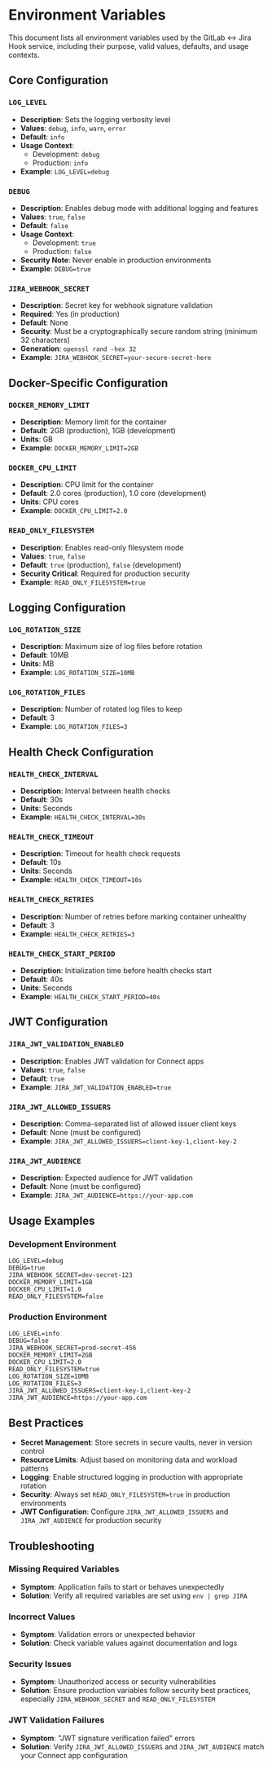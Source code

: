 # Environment Variables

This document lists all environment variables used by the GitLab ↔ Jira Hook service, including their purpose, valid values, defaults, and usage contexts.

## Core Configuration

### `LOG_LEVEL`
- **Description**: Sets the logging verbosity level
- **Values**: `debug`, `info`, `warn`, `error`
- **Default**: `info`
- **Usage Context**:
  - Development: `debug`
  - Production: `info`
- **Example**: `LOG_LEVEL=debug`

### `DEBUG`
- **Description**: Enables debug mode with additional logging and features
- **Values**: `true`, `false`
- **Default**: `false`
- **Usage Context**:
  - Development: `true`
  - Production: `false`
- **Security Note**: Never enable in production environments
- **Example**: `DEBUG=true`

### `JIRA_WEBHOOK_SECRET`
- **Description**: Secret key for webhook signature validation
- **Required**: Yes (in production)
- **Default**: None
- **Security**: Must be a cryptographically secure random string (minimum 32 characters)
- **Generation**: `openssl rand -hex 32`
- **Example**: `JIRA_WEBHOOK_SECRET=your-secure-secret-here`

## Docker-Specific Configuration

### `DOCKER_MEMORY_LIMIT`
- **Description**: Memory limit for the container
- **Default**: 2GB (production), 1GB (development)
- **Units**: GB
- **Example**: `DOCKER_MEMORY_LIMIT=2GB`

### `DOCKER_CPU_LIMIT`
- **Description**: CPU limit for the container
- **Default**: 2.0 cores (production), 1.0 core (development)
- **Units**: CPU cores
- **Example**: `DOCKER_CPU_LIMIT=2.0`

### `READ_ONLY_FILESYSTEM`
- **Description**: Enables read-only filesystem mode
- **Values**: `true`, `false`
- **Default**: `true` (production), `false` (development)
- **Security Critical**: Required for production security
- **Example**: `READ_ONLY_FILESYSTEM=true`

## Logging Configuration

### `LOG_ROTATION_SIZE`
- **Description**: Maximum size of log files before rotation
- **Default**: 10MB
- **Units**: MB
- **Example**: `LOG_ROTATION_SIZE=10MB`

### `LOG_ROTATION_FILES`
- **Description**: Number of rotated log files to keep
- **Default**: 3
- **Example**: `LOG_ROTATION_FILES=3`

## Health Check Configuration

### `HEALTH_CHECK_INTERVAL`
- **Description**: Interval between health checks
- **Default**: 30s
- **Units**: Seconds
- **Example**: `HEALTH_CHECK_INTERVAL=30s`

### `HEALTH_CHECK_TIMEOUT`
- **Description**: Timeout for health check requests
- **Default**: 10s
- **Units**: Seconds
- **Example**: `HEALTH_CHECK_TIMEOUT=10s`

### `HEALTH_CHECK_RETRIES`
- **Description**: Number of retries before marking container unhealthy
- **Default**: 3
- **Example**: `HEALTH_CHECK_RETRIES=3`

### `HEALTH_CHECK_START_PERIOD`
- **Description**: Initialization time before health checks start
- **Default**: 40s
- **Units**: Seconds
- **Example**: `HEALTH_CHECK_START_PERIOD=40s`

## JWT Configuration

### `JIRA_JWT_VALIDATION_ENABLED`
- **Description**: Enables JWT validation for Connect apps
- **Values**: `true`, `false`
- **Default**: `true`
- **Example**: `JIRA_JWT_VALIDATION_ENABLED=true`

### `JIRA_JWT_ALLOWED_ISSUERS`
- **Description**: Comma-separated list of allowed issuer client keys
- **Default**: None (must be configured)
- **Example**: `JIRA_JWT_ALLOWED_ISSUERS=client-key-1,client-key-2`

### `JIRA_JWT_AUDIENCE`
- **Description**: Expected audience for JWT validation
- **Default**: None (must be configured)
- **Example**: `JIRA_JWT_AUDIENCE=https://your-app.com`

## Usage Examples

### Development Environment
```env
LOG_LEVEL=debug
DEBUG=true
JIRA_WEBHOOK_SECRET=dev-secret-123
DOCKER_MEMORY_LIMIT=1GB
DOCKER_CPU_LIMIT=1.0
READ_ONLY_FILESYSTEM=false
```

### Production Environment
```env
LOG_LEVEL=info
DEBUG=false
JIRA_WEBHOOK_SECRET=prod-secret-456
DOCKER_MEMORY_LIMIT=2GB
DOCKER_CPU_LIMIT=2.0
READ_ONLY_FILESYSTEM=true
LOG_ROTATION_SIZE=10MB
LOG_ROTATION_FILES=3
JIRA_JWT_ALLOWED_ISSUERS=client-key-1,client-key-2
JIRA_JWT_AUDIENCE=https://your-app.com
```

## Best Practices

- **Secret Management**: Store secrets in secure vaults, never in version control
- **Resource Limits**: Adjust based on monitoring data and workload patterns
- **Logging**: Enable structured logging in production with appropriate rotation
- **Security**: Always set `READ_ONLY_FILESYSTEM=true` in production environments
- **JWT Configuration**: Configure `JIRA_JWT_ALLOWED_ISSUERS` and `JIRA_JWT_AUDIENCE` for production security

## Troubleshooting

### Missing Required Variables
- **Symptom**: Application fails to start or behaves unexpectedly
- **Solution**: Verify all required variables are set using `env | grep JIRA`

### Incorrect Values
- **Symptom**: Validation errors or unexpected behavior
- **Solution**: Check variable values against documentation and logs

### Security Issues
- **Symptom**: Unauthorized access or security vulnerabilities
- **Solution**: Ensure production variables follow security best practices, especially `JIRA_WEBHOOK_SECRET` and `READ_ONLY_FILESYSTEM`

### JWT Validation Failures
- **Symptom**: "JWT signature verification failed" errors
- **Solution**: Verify `JIRA_JWT_ALLOWED_ISSUERS` and `JIRA_JWT_AUDIENCE` match your Connect app configuration
